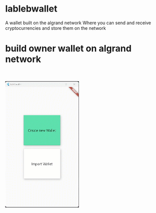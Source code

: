 # lablebwallet

A wallet built on the algrand network
Where you can send and receive cryptocurrencies and store them on the network

<h1>build owner wallet on algrand network</h1>
</br>
</br>
<img src="/screenShot/2022-07-14_16-55-12.gif"></img>
